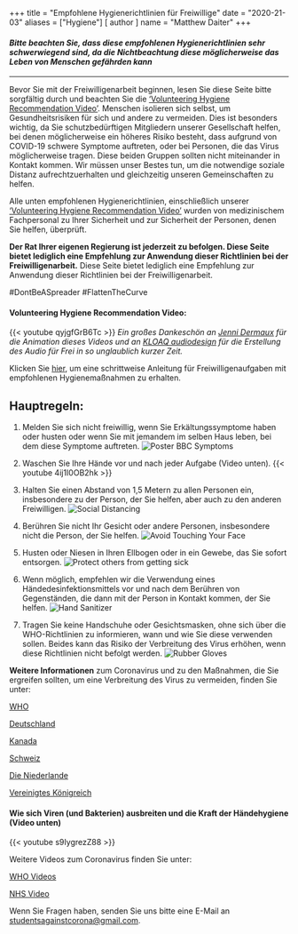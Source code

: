 +++
title = "Empfohlene Hygienerichtlinien für Freiwillige"
date = "2020-21-03"
aliases = ["Hygiene"]
[ author ]
  name = "Matthew Daiter"
+++

#### *Bitte beachten Sie, dass diese empfohlenen Hygienerichtlinien sehr schwerwiegend sind, da die Nichtbeachtung diese möglicherweise das Leben von Menschen gefährden kann*
--------

Bevor Sie mit der Freiwilligenarbeit beginnen, lesen Sie diese Seite bitte sorgfältig durch und beachten Sie die [‘Volunteering Hygiene Recommendation Video’](#volunteering-hygiene-video). Menschen isolieren sich selbst, um Gesundheitsrisiken für sich und andere zu vermeiden. Dies ist besonders wichtig, da Sie schutzbedürftigen Mitgliedern unserer Gesellschaft helfen, bei denen möglicherweise ein höheres Risiko besteht, dass aufgrund von COVID-19 schwere Symptome auftreten, oder bei Personen, die das Virus möglicherweise tragen. Diese beiden Gruppen sollten nicht miteinander in Kontakt kommen. Wir müssen unser Bestes tun, um die notwendige soziale Distanz aufrechtzuerhalten und gleichzeitig unseren Gemeinschaften zu helfen.

Alle unten empfohlenen Hygienerichtlinien, einschließlich unserer [‘Volunteering Hygiene Recommendation Video’](#volunteering-hygiene-video) wurden von medizinischem Fachpersonal zu Ihrer Sicherheit und zur Sicherheit der Personen, denen Sie helfen, überprüft.

__Der Rat Ihrer eigenen Regierung ist jederzeit zu befolgen. Diese Seite bietet lediglich eine Empfehlung zur Anwendung dieser Richtlinien bei der Freiwilligenarbeit.__ Diese Seite bietet lediglich eine Empfehlung zur Anwendung dieser Richtlinien bei der Freiwilligenarbeit.

#DontBeASpreader #FlattenTheCurve 

#### Volunteering Hygiene Recommendation Video:
{{< youtube qyjgfGrB6Tc >}}
*Ein großes Dankeschön an [Jenni Dermaux](https://instagram.com/jennidermaux) für die Animation dieses Videos und an [KLOAQ audiodesign](https://instagram.com/kloaq_audiodesign) für die Erstellung des Audio für Frei in so unglaublich kurzer Zeit.*

Klicken Sie [hier](https://drive.google.com/open?id=1wBgHUCbxDhMbYcfwhDqkBIffTvKZrojp), um eine schrittweise Anleitung für Freiwilligenaufgaben mit empfohlenen Hygienemaßnahmen zu erhalten.

## Hauptregeln:

1. Melden Sie sich nicht freiwillig, wenn Sie Erkältungssymptome haben oder husten oder wenn Sie mit jemandem im selben Haus leben, bei dem diese Symptome auftreten.
![Poster BBC Symptoms](/imgs/Poster_BBC_Symptoms.png)

2. Waschen Sie Ihre Hände vor und nach jeder Aufgabe (Video unten).
{{< youtube 4ij1I0OB2hk >}}

3. Halten Sie einen Abstand von 1,5 Metern zu allen Personen ein, insbesondere zu der Person, der Sie helfen, aber auch zu den anderen Freiwilligen.
![Social Distancing](/imgs/social_distancing.png)

4. Berühren Sie nicht Ihr Gesicht oder andere Personen, insbesondere nicht die Person, der Sie helfen.
![Avoid Touching Your Face](/imgs/avoid.png)

5. Husten oder Niesen in Ihren Ellbogen oder in ein Gewebe, das Sie sofort entsorgen.
![Protect others from getting sick](/imgs/protect.png)

6. Wenn möglich, empfehlen wir die Verwendung eines Händedesinfektionsmittels vor und nach dem Berühren von Gegenständen, die dann mit der Person in Kontakt kommen, der Sie helfen.
![Hand Sanitizer](/imgs/hand_sanitizer.jpg)

7. Tragen Sie keine Handschuhe oder Gesichtsmasken, ohne sich über die WHO-Richtlinien zu informieren, wann und wie Sie diese verwenden sollen. Beides kann das Risiko der Verbreitung des Virus erhöhen, wenn diese Richtlinien nicht befolgt werden.
![Rubber Gloves](/imgs/rubber.png)

**Weitere Informationen** zum Coronavirus und zu den Maßnahmen, die Sie ergreifen sollten, um eine Verbreitung des Virus zu vermeiden, finden Sie unter:

[WHO](https://www.who.int/emergencies/diseases/novel-coronavirus-2019/advice-for-public)

[Deutschland](https://www.zusammengegencorona.de)

[Kanada](https://www.canada.ca/en/public-health/services/diseases/coronavirus-disease-covid-19.html)

[Schweiz](https://www.bag.admin.ch/bag/en/home/krankheiten/ausbrueche-epidemien-pandemien/aktuelle-ausbrueche-epidemien/novel-cov.html)

[Die Niederlande](https://www.rivm.nl/en/novel-coronavirus-covid-19)

[Vereinigtes Königreich](https://www.nhs.uk/conditions/coronavirus-covid-19/)



#### Wie sich Viren (und Bakterien) ausbreiten und die Kraft der Händehygiene (Video unten)

{{< youtube s9IygrezZ88 >}}

Weitere Videos zum Coronavirus finden Sie unter:

[WHO Videos](https://www.who.int/emergencies/diseases/novel-coronavirus-2019/advice-for-public/videos)

[NHS Video](https://www.westleicestershireccg.nhs.uk/publications/getting-involved/ppg-network/6-february-2020/coronavirus-covid19)

Wenn Sie Fragen haben, senden Sie uns bitte eine E-Mail an [studentsagainstcorona@gmail.com](mailto:studentsagainstcorona@gmail.com).